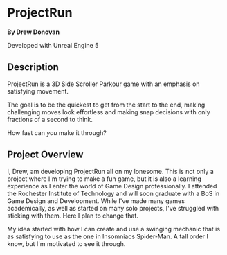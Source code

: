 # ProjectRun

**By Drew Donovan**

Developed with Unreal Engine 5

## Description

ProjectRun is a 3D Side Scroller Parkour game with an emphasis on satisfying movement. 

The goal is to be the quickest to get from the start to the end, making challenging moves look effortless and making snap decisions with only fractions of a second to think.

How fast can *you* make it through?


## Project Overview

I, Drew, am developing ProjectRun all on my lonesome. This is not only a project where I'm trying to make a fun game, but it is also a learning experience as I enter the world of Game Design professionally. I attended the Rochester Institute of Technology and will soon graduate with a BoS in Game Design and Development. While I've made many games academically, as well as started on many solo projects, I've struggled with sticking with them. Here I plan to change that. 

My idea started with how I can create and use a swinging mechanic that is as satisfying to use as the one in Insomniacs Spider-Man. A tall order I know, but I'm motivated to see it through. 
